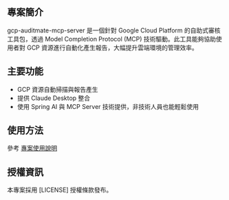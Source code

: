 ## 專案簡介

gcp-auditmate-mcp-server 是一個針對 Google Cloud Platform 的自助式審核工具包，透過 Model Completion Protocol (MCP) 技術驅動。此工具能夠協助使用者對 GCP 資源進行自動化產生報告，大幅提升雲端環境的管理效率。

## 主要功能

- GCP 資源自動掃描與報告產生
- 提供 Claude Desktop 整合
- 使用 Spring AI 與 MCP Server 技術提供，非技術人員也能輕鬆使用

## 使用方法

參考 [專案使用說明](https://samzhu.github.io/gcp-auditmate-mcp-server/)

## 授權資訊

本專案採用 [LICENSE] 授權條款發布。

